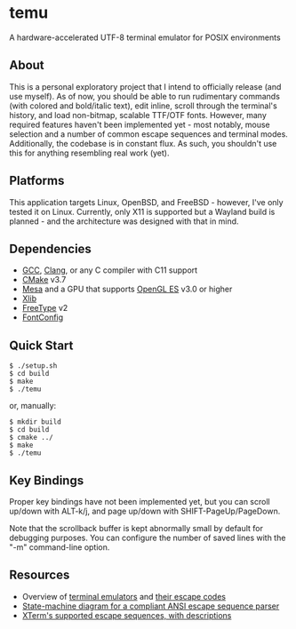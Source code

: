 # temu

A hardware-accelerated UTF-8 terminal emulator for POSIX environments

## About

This is a personal exploratory project that I intend to officially release (and use myself).
As of now, you should be able to run rudimentary commands (with colored and bold/italic text), edit inline, scroll through the terminal's history, and load non-bitmap, scalable TTF/OTF fonts.
However, many required features haven't been implemented yet - most notably, mouse selection and a number of common escape sequences and terminal modes. Additionally, the codebase is in constant flux.
As such, you shouldn't use this for anything resembling real work (yet).

## Platforms

This application targets Linux, OpenBSD, and FreeBSD - however, I've only tested it on Linux.
Currently, only X11 is supported but a Wayland build is planned - and the architecture was designed with that in mind.

## Dependencies

- [GCC], [Clang], or any C compiler with C11 support
- [CMake] v3.7
- [Mesa] and a GPU that supports [OpenGL ES] v3.0 or higher
- [Xlib]
- [FreeType] v2
- [FontConfig]

## Quick Start

```console
$ ./setup.sh
$ cd build
$ make
$ ./temu
```
or, manually:

```console
$ mkdir build
$ cd build
$ cmake ../
$ make
$ ./temu
```
## Key Bindings

Proper key bindings have not been implemented yet, but you can scroll up/down with ALT-k/j, and page up/down with SHIFT-PageUp/PageDown.

Note that the scrollback buffer is kept abnormally small by default for debugging purposes. You can configure the number of saved lines with the "-m" command-line option.

## Resources

- Overview of [terminal emulators](https://en.wikipedia.org/wiki/Terminal_emulator) and [their escape codes](https://en.wikipedia.org/wiki/ANSI_escape_code)
- [State-machine diagram for a compliant ANSI escape sequence parser](https://vt100.net/emu/dec_ansi_parser)
- [XTerm's supported escape sequences, with descriptions](https://www.xfree86.org/current/ctlseqs.html)

[GCC]: https://gcc.gnu.org/
[Clang]: https://clang.llvm.org/
[CMake]: https://cmake.org/
[Mesa]: https://www.mesa3d.org/
[OpenGL ES]: https://www.khronos.org/opengles/
[Xlib]: https://www.x.org/wiki/
[FreeType]: https://freetype.org/
[FontConfig]: https://www.freedesktop.org/wiki/Software/fontconfig/

